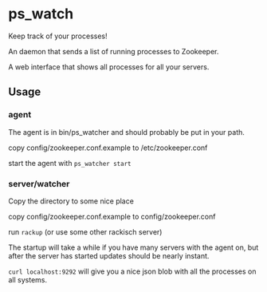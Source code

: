 # ps_watch

Keep track of your processes!

An daemon that sends a list of running processes to Zookeeper.

A web interface that shows all processes for all your servers.

## Usage
### agent
The agent is in bin/ps_watcher and should probably be put in your path.

copy config/zookeeper.conf.example to /etc/zookeeper.conf

start the agent with ```ps_watcher start```

### server/watcher

Copy the directory to some nice place

copy config/zookeeper.conf.example to config/zookeeper.conf

run ```rackup``` (or use some other rackisch server)

The startup will take a while if you have many servers with the agent on, but after the server has started updates should be nearly instant.

```curl localhost:9292``` will give you a nice json blob with all the processes on all systems.


